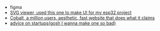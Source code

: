 - figma
- [SVG viewer, used this one to make UI for my esp32 project](https://svgviewer.dev/svg-to-png)
- [Cobalt, a million users, aesthetic, fast website that does what it claims](https://cobalt.tools/)
- [advice on startups(gosh I wanna make one so bad)](https://www.paulgraham.com/startupideas.html)
